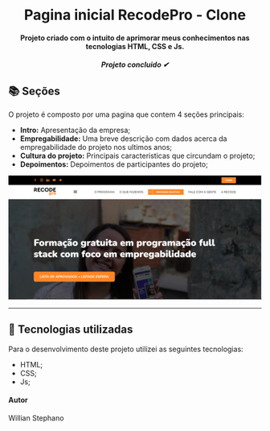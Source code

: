 <h1 align="center">
  <br>Pagina inicial RecodePro - Clone
</h1>


<h4 align="center">
  Projeto criado com o intuito de aprimorar meus conhecimentos nas tecnologias HTML, CSS e Js.
</h4>

<h5 align="center">
  Projeto concluido ✔
</h5>

## 📚 Seções
O projeto é composto por uma pagina que contem 4 seções principais:

- **Intro:** Apresentação da empresa;
- **Empregabilidade:** Uma breve descrição com dados acerca da empregabilidade do projeto nos ultimos anos;
- **Cultura do projeto:** Principais caracteristicas que circundam o projeto;
- **Depoimentos:** Depoimentos de participantes do projeto;


<img src="Conteudo/previa-img.PNG" alt="Imagem de pré-visualização da pagina">

---

## 💼 Tecnologias utilizadas
Para o desenvolvimento deste projeto utilizei as seguintes tecnologias:

- HTML;
- CSS;
- Js;

#### Autor
Willian Stephano
